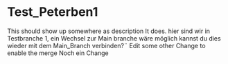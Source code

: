 # Test_Peterben1
 This should show up somewhere as description
It does.
hier sind wir in Testbranche 1, ein Wechsel zur Main branche wäre möglich
kannst du dies wieder mit dem Main_Branch verbinden?¨
Edit some other Change to enable the merge
Noch ein Change